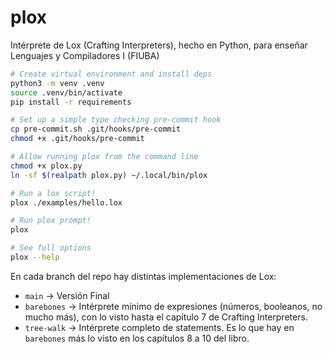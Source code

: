 # plox

Intérprete de Lox (Crafting Interpreters), hecho en Python, para enseñar Lenguajes y Compiladores I (FIUBA)

```sh
# Create virtual environment and install deps
python3 -m venv .venv
source .venv/bin/activate
pip install -r requirements

# Set up a simple type checking pre-commit hook
cp pre-commit.sh .git/hooks/pre-commit
chmod +x .git/hooks/pre-commit

# Allow running plox from the command line
chmod +x plox.py
ln -sf $(realpath plox.py) ~/.local/bin/plox

# Run a lox script!
plox ./examples/hello.lox

# Run plox prompt!
plox

# See full options
plox --help
```

En cada branch del repo hay distintas implementaciones de Lox:

- `main` -> Versión Final
- `barebones` -> Intérprete mínimo de expresiones (números, booleanos, no mucho más), con lo visto hasta el capítulo 7 de Crafting Interpreters.
- `tree-walk` -> Intérprete completo de statements. Es lo que hay en `barebones` más lo visto en los capítulos 8 a 10 del libro.
